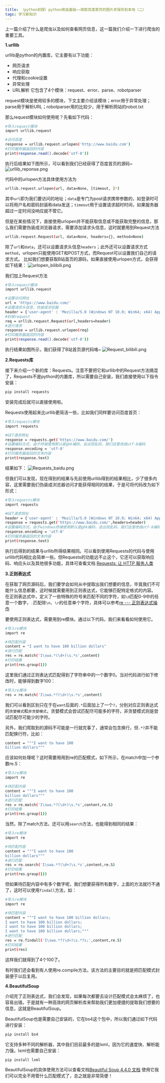 ```yaml
---
title: （python初探）python爬虫基础——爬取百度首页的图片并保存到本地（二）
tags: 学习新知识
---
```


上一篇介绍了什么是爬虫以及如何查看网页信息，这一篇我们介绍一下进行爬虫的重要工具。


**1.urllib**

urllib是python的内置库，它主要有以下功能：
- 网页请求
- 响应获取
- 代理和cookie设置
- 异常处理
- URL解析
它包含了4个模块：request、error、parse、robotparser

request模块是使用较多的模块，下文主要介绍该模块；error用于异常处理；parse用于解析URL；robotparser用的比较少，用于解析网站的robot.txt

那么request模块如何使用呢？先看如下代码：
```bash
#导入request模块
import urllib.request

#访问百度
response = urllib.request.urlopen('http://www.baidu.com')
#打印服务器返回的内容
print(response.read().decode('utf-8'))
```

执行后结果如下图所示，可以看到我们已经获得了百度首页的源码~
![urllib_reponse.png](https://i.loli.net/2021/05/10/8GHhq7o9ATFw1nu.png)

代码中的urlopen方法具体使用方法为
```bash
urllib.request.urlopen(url, data=None, [timeout, ]*)
```
其中`url`即为我们要访问的地址；`data`是专门为post请求携带参数的，如登录时可以将用户名和密码封装称data发送；`timeout`用于设置请求超时时间，如果服务器超过一定时间没响应就不管它。

但是在某些情况下，直接使用urlopen并不能获取信息或不能获取完整的信息，那么我们需要伪装成浏览器请求，需要添加请求头信息，这时就要用到Request方法
```bash
urllib.request.Request(url, data=None, headers={}, method=None)
```
除了`url`和`data`，还可以设置请求头信息`headers`；此外还可以设置请求方式`method`，urlopen只能使用GET和POST方式，而Request可以设置我们自己的请求方式。
比如我们想要获取B站首页的源码，如果直接使用urlopen方式，会获得如下结果：
![urlopen_bilibili.png](https://i.loli.net/2021/05/10/4un2dLvGFUto6rs.png)

我们加上Request方法
```bash
#导入request模块
import urllib.request

#设置访问网址
url = 'https://www.baidu.com/'
#设置请求头信息，伪装成浏览器
header = {'user-agent' : 'Mozilla/5.0 (Windows NT 10.0; Win64; x64) AppleWebKit/537.36 (KHTML, like Gecko) Chrome/90.0.4430.93 Safari/537.36'}
#封装request
req = urllib.request.Request(url,headers=header)
#进行请求
response = urllib.request.urlopen(req)
#打印服务器返回的内容
print(response.read().decode('utf-8'))
```
执行结果如图所示，我们获得了B站首页源代码咯~
![Request_bilibili.png](https://i.loli.net/2021/05/10/JFoRqBXdpEcKCAL.png)

**2.Requests库**

接下来介绍一个新的库：Requests。注意不要把它和urllib中的Request方法搞混了，Requests不是python的内置库，所以需要自己安装，我们直接使用以下指令安装：
```bash
pip install requests
```
安装完成后就可以直接使用啦。

Requests使用起来比urllib更简洁一些，比如我们同样要访问百度首页：
```bash
#导入requests模块
import requests

#GET请求网址
response = requests.get('https://www.baidu.com/')
#设置编码方式，由于终端使用默认是gbk编码，会出现乱码，我们这里改成utf-8编码
response.encoding = 'utf-8'
#打印服务器返回的文本内容
print(response.text)
```
结果如下：
![Requests_baidu.png](https://i.loli.net/2021/05/10/AI4GehOnci8VN7J.png)

但我们可以发现，现在得到的结果与先前使用urllib得到的结果相比，少了很多内容，这里需要我们伪装成浏览器访问才能获得相同的结果，于是可将代码改为如下形式：
```bash
#导入requests模块
import requests

#GET请求网址
header = {'user-agent' : 'Mozilla/5.0 (Windows NT 10.0; Win64; x64) AppleWebKit/537.36 (KHTML, like Gecko) Chrome/90.0.4430.93 Safari/537.36'}
response = requests.get('https://www.baidu.com/',headers=header)
#设置编码方式，由于windows终端使用默认是gbk编码，会出现乱码，我们这里改成utf-8编码
response.encoding = 'utf-8'
#打印服务器返回的文本内容
print(response.text)
```
执行后得到的结果与urllib所得结果相同。可以看到使用Requests的代码与使用urllib代码相比会简单一些。但Requests的功能远不止这个，它还可以获取响应码、响应头以及其他很多功能，具体可查看文档
[Requests: 让 HTTP 服务人类](https://docs.python-requests.org/zh_CN/latest/)

**3.正则表达式**

在获取了网页源码后，我们要学会如何从中提取出我们想要的信息，毕竟我们不可能什么信息都要，这时候就需要用到正则表达式，它能够匹配特定格式的内容。
在正则表达式中，定义了一些特殊的符号来匹配不同的字符，如`\d`匹配0-9中的任意一个数字，`.`匹配除`\n`、`\r`的任意单个字符，具体可以参考[re --- 正则表达式操作](https://docs.python.org/zh-cn/3/library/re.html)

要使用正则表达式，需要用到re模块。通过以下代码，我们来看看如何使用它。
```bash
#导入re模块
import re

#待匹配内容
content = "I want to have 100 billion dollars"
#进行匹配
res = re.match('I\swa.*(\d+)\s.*s',content)
#打印结果
print(res.group(1))
```
这里我们通过正则表达式匹配得到了字符串中的一个数字0。当对代码进行如下修改时，能够得到数字100：
```bash
#导入re模块
res = re.match('I\swa.*?(\d+)\s.*s',content)
```
我们可以看到区别只在于在`want`后面的`.*`后面加上了一个`?`，分别对应正则表达式的`贪婪模式`和`非贪婪模式`，贪婪模式会尝试匹配尽可能多的字符，非贪婪模式则是尝试匹配尽可能少的字符。

另外，我们爬取到的源码不可能是一行就完事了，通常会包含换行，但`.*?`并不能匹配换行符，比如：
```bash
content = """I want to have 100 
billion dollars"""
```
应该如何处理呢？这时需要用用到re的匹配模式，如下所示，在match中加一个参数re.S：
```bash
#导入re模块
import re

#待匹配内容
content = """I want to have 100 
billion dollars"""
#进行匹配
res = re.match('I\swa.*?(\d+)\s.*s',content,re.S)
#打印结果
print(res.group(1))
```
当然，除了match方法，还可以用`search`方法，也能得到相同的结果：
```bash
#导入re模块
import re

#待匹配内容
content = """I want to have 100 
billion dollars"""
#进行匹配
res = re.search('I\swa.*?(\d+)\s.*s',content,re.S)
#打印结果
print(res.group(1))
```

但如果待匹配内容中有多个数字呢，我们想要获得所有数字，上面的方法就行不通了，这时可以使用`findall`方法，如：
```bash
#导入re模块
import re

#待匹配内容
content = """I want to have 100 billion dollars;
I want to have 100 billion dollars;
I want to have 100 billion dollars;
I want to have 100 billion dollars;"""
#进行匹配
res = re.findall('I\swa.*?(\d+)\s.*?s;',content,re.S)
#打印结果
print(res)
```
这样我们就得到了4个100了。

有时我们还会看到有人使用re.compile方法，该方法的主要目的就是把匹配模式封装便于以后复用。

**4.BeautifulSoup**

介绍完了正则表达式，我们会发现，如果每次都要去设计匹配模式会太麻烦了，也容易出错。于是就有一种高效的网页解析库来帮助我们更加便捷的提取我们想要的信息，这就是BeautifulSoup。

BeautifulSoup也是需要自己安装的，它在bs4这个包中，所以我们通过如下代码进行安装：
```bash
pip install bs4
```
它支持多种不同的解析器，其中我们目前最多的是lxml，因为它的速度快、解析能力强，lxml也需要自己安装：
```bash
pip install lxml
```
BeautifulSoup的具体使用方法可以查看文档[Beautiful Soup 4.4.0 文档](https://www.crummy.com/software/BeautifulSoup/bs4/doc.zh/)
使用它我们可以完全不用管什么匹配模式了，总之就是非常简便！
